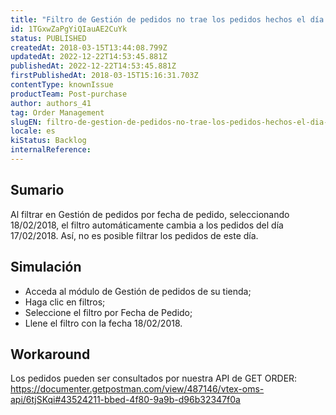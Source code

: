 ```yaml
---
title: "Filtro de Gestión de pedidos no trae los pedidos hechos el día 18/02/2018"
id: 1TGxwZaPgYiQIauAE2CuYk
status: PUBLISHED
createdAt: 2018-03-15T13:44:08.799Z
updatedAt: 2022-12-22T14:53:45.881Z
publishedAt: 2022-12-22T14:53:45.881Z
firstPublishedAt: 2018-03-15T15:16:31.703Z
contentType: knownIssue
productTeam: Post-purchase
author: authors_41
tag: Order Management
slugEN: filtro-de-gestion-de-pedidos-no-trae-los-pedidos-hechos-el-dia-18-02-2018
locale: es
kiStatus: Backlog
internalReference: 
---
```


## Sumario

Al filtrar en Gestión de pedidos por fecha de pedido, seleccionando 18/02/2018, el filtro automáticamente cambia a los pedidos del día 17/02/2018. Así, no es posible filtrar los pedidos de este día.

## Simulación

- Acceda al módulo de Gestión de pedidos de su tienda;
- Haga clic en filtros;
- Seleccione el filtro por Fecha de Pedido;
- Llene el filtro con la fecha 18/02/2018.

## Workaround

Los pedidos pueden ser consultados por nuestra API de GET ORDER:
https://documenter.getpostman.com/view/487146/vtex-oms-api/6tjSKqi#43524211-bbed-4f80-9a9b-d96b32347f0a

